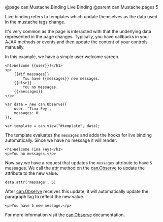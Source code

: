 @page can.Mustache.Binding Live Binding
@parent can.Mustache.pages 5

Live binding refers to templates which update themselves 
as the data used in the mustache tags change.

It's very common as the page is interacted with that the underlying 
data represented in the page changes.  Typically, you have callbacks 
in your AJAX methods or events and then update the content of your 
controls manually.

In this example, we have a simple user welcome screen.

	<h1>Welcome {{user}}!</h1>
	<p>
		{{#if messages}}
			You have {{messages}} new messages.
		{{else}}
			You no messages.
		{{/messages}}
	</p>

	var data = new can.Observe({
		user: 'Tina Fey',
		messages: 0
	});

	var template = can.view("#template", data);

The template evaluates the `messages` and adds the hooks for live binding automatically.
Since we have no message it will render:

	<h1>Welcome Tina Fey!</h1>
	<p>You no messages.</p>

Now say we have a request that updates
the `messages` attribute to have `5` messages.  We 
call the [attr](can.Observe.prototype.attr) method on the [can.Observe](can.Observe) to update
the attribute to the new value.

	data.attr('message', 5)

After [can.Observe](can.Observe) receives this update, it will automatically
update the paragraph tag to reflect the new value.

	<p>You have 5 new message.</p>

For more information visit the [can.Observe](can.Observe) documentation.